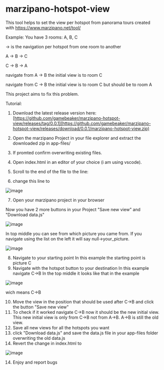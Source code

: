 # marzipano-hotspot-view
This tool helps to set the view per hotspot from panorama tours created with https://www.marzipano.net/tool/

Example:
You have 3 rooms: A, B, C

-> is the navigation per hotspot from one room to another

A -> B -> C

C -> B -> A

navigate from A -> B the initial view is to room C

navigate from C -> B the initial view is to room C but should be to room A

This project aims to fix this problem.

Tutorial:
1. Download the latest release version here: [https://github.com/gamebeaker/marzipano-hotspot-view/releases/tag/0.0.1](https://github.com/gamebeaker/marzipano-hotspot-view/releases/download/0.0.1/marzipano-hotspot-view.zip)

2. Open the marzipano Project in your file explorer and extract the downloaded zip in app-files/

3. If promted confirm overwriting existing files.

4. Open index.html in an editor of your choice (i am using vscode).

5. Scroll to the end of the file to the line:

<script src="index.js"></script>

6. change this line to 

<script src="index-edit-view.js"></script>

![image](https://github.com/user-attachments/assets/e568b719-8bd7-4b27-8d1c-b08902aece85)

7. Open your marzipano project in your browser

Now you have 2 more buttons in your Project "Save new view" and "Download data.js"

![image](https://github.com/user-attachments/assets/f1577868-1323-4b92-853b-37237a55143d)

In top middle you can see from which picture you came from. If you navigate using the list on the left it will say null->your_picture.

![image](https://github.com/user-attachments/assets/59d10f83-700b-4164-9665-149e07cf7997)

8. Navigate to your starting point
In this example the starting point is picture C
9. Navigate with the hotspot button to your destination
In this example navigate C->B
In the top middle it looks like that in the example

![image](https://github.com/user-attachments/assets/31438892-25f1-413b-b18d-58a02c32f0e4)

wich means C->B

10. Move the view in the position that should be used after C->B and click the button "Save new view"
11. To check if it worked navigate C->B now it should be the new initial view.
This new initial view is only from C->B not from A->B. A->B is still the old view.
12. Save all new views for all the hotspots you want
13. click "Download data.js" and save the data.js file in your app-files folder overwriting the old data.js
14. Revert the change in index.html to
<script src="index.js"></script>
![image](https://github.com/user-attachments/assets/9ccc6f1d-e44b-49ee-8e91-a7a208e05a36)

14. Enjoy and report bugs
